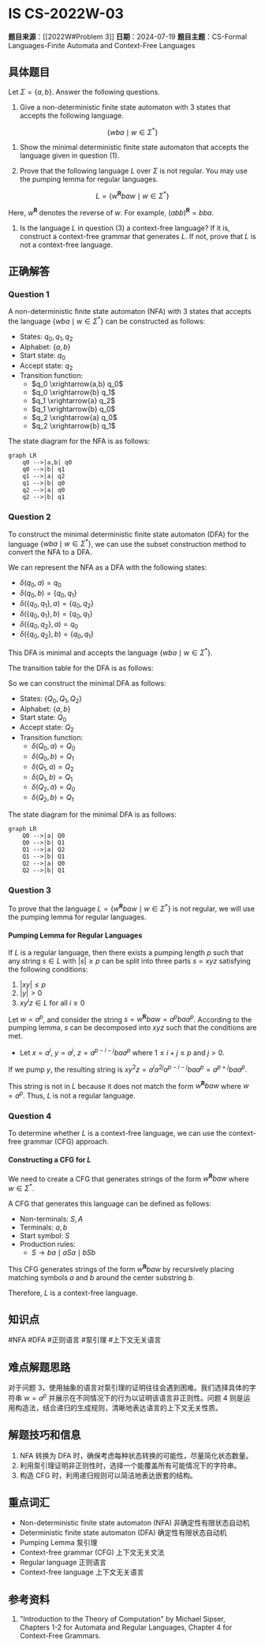 # IS CS-2022W-03

**题目来源**：[[2022W#Problem 3]]
**日期**：2024-07-19
**题目主题**：CS-Formal Languages-Finite Automata and Context-Free Languages

## 具体题目

Let $\Sigma = \{a, b\}$. Answer the following questions.

1. Give a non-deterministic finite state automaton with 3 states that accepts the following language.

$$
   \{wba \mid w \in \Sigma^*\}
$$

1. Show the minimal deterministic finite state automaton that accepts the language given in question (1).

2. Prove that the following language $L$ over $\Sigma$ is not regular. You may use the pumping lemma for regular languages.

$$
   L = \{w^{\mathbf{R}}baw \mid w \in \Sigma^*\}
$$

   Here, $w^{\mathbf{R}}$ denotes the reverse of $w$. For example, $(abb)^{\mathbf{R}} = bba$.

1. Is the language $L$ in question (3) a context-free language? If it is, construct a context-free grammar that generates $L$. If not, prove that $L$ is not a context-free language.

## 正确解答

### Question 1

A non-deterministic finite state automaton (NFA) with 3 states that accepts the language $\{wba \mid w \in \Sigma^*\}$ can be constructed as follows:

- States: $q_0, q_1, q_2$
- Alphabet: $\{a, b\}$
- Start state: $q_0$
- Accept state: $q_2$
- Transition function:
  - $q_0 \xrightarrow{a,b} q_0$
  - $q_0 \xrightarrow{b} q_1$
  - $q_1 \xrightarrow{a} q_2$
  - $q_1 \xrightarrow{b} q_0$
  - $q_2 \xrightarrow{a} q_0$
  - $q_2 \xrightarrow{b} q_1$

The state diagram for the NFA is as follows:

```mermaid
graph LR
    q0 -->|a,b| q0
    q0 -->|b| q1
    q1 -->|a| q2
    q1 -->|b| q0
    q2 -->|a| q0
    q2 -->|b| q1
```

### Question 2

To construct the minimal deterministic finite state automaton (DFA) for the language $\{wba \mid w \in \Sigma^*\}$, we can use the subset construction method to convert the NFA to a DFA.

We can represent the NFA as a DFA with the following states:

- $\delta(q_0, a) = q_0$
- $\delta(q_0, b) = \{q_0, q_1\}$
- $\delta(\{q_0, q_1\}, a) = \{q_0, q_2\}$
- $\delta(\{q_0, q_1\}, b) = \{q_0, q_1\}$
- $\delta(\{q_0, q_2\}, a) = q_0$
- $\delta(\{q_0, q_2\}, b) = \{q_0, q_1\}$

This DFA is minimal and accepts the language $\{wba \mid w \in \Sigma^*\}$.

The transition table for the DFA is as follows:

So we can construct the minimal DFA as follows:

- States: $\{Q_0, Q_1, Q_2\}$
- Alphabet: $\{a, b\}$
- Start state: $Q_0$
- Accept state: $Q_2$
- Transition function:
  - $\delta(Q_0, a) = Q_0$
  - $\delta(Q_0, b) = Q_1$
  - $\delta(Q_1, a) = Q_2$
  - $\delta(Q_1, b) = Q_1$
  - $\delta(Q_2, a) = Q_0$
  - $\delta(Q_2, b) = Q_1$

The state diagram for the minimal DFA is as follows:

```mermaid
graph LR
    Q0 -->|a| Q0
    Q0 -->|b| Q1
    Q1 -->|a| Q2
    Q1 -->|b| Q1
    Q2 -->|a| Q0
    Q2 -->|b| Q1
```

### Question 3

To prove that the language $L = \{w^{\mathbf{R}}baw \mid w \in \Sigma^*\}$ is not regular, we will use the pumping lemma for regular languages.

#### Pumping Lemma for Regular Languages

If $L$ is a regular language, then there exists a pumping length $p$ such that any string $s \in L$ with $|s| \geq p$ can be split into three parts $s = xyz$ satisfying the following conditions:

1. $|xy| \leq p$
2. $|y| > 0$
3. $xy^iz \in L$ for all $i \geq 0$

Let $w = a^p$, and consider the string $s = w^{\mathbf{R}}baw = a^p b a a^p$. According to the pumping lemma, $s$ can be decomposed into $xyz$ such that the conditions are met.

- Let $x = a^i$, $y = a^j$, $z = a^{p-i-j} b a a^p$ where $1 \leq i+j \leq p$ and $j > 0$.

If we pump $y$, the resulting string is $xy^2z = a^i a^{2j} a^{p-i-j} b a a^p = a^{p+j} b a a^p$.

This string is not in $L$ because it does not match the form $w^{\mathbf{R}}baw$ where $w = a^p$. Thus, $L$ is not a regular language.

### Question 4

To determine whether $L$ is a context-free language, we can use the context-free grammar (CFG) approach.

#### Constructing a CFG for $L$

We need to create a CFG that generates strings of the form $w^{\mathbf{R}}baw$ where $w \in \Sigma^*$.

A CFG that generates this language can be defined as follows:

- Non-terminals: $S, A$
- Terminals: $a, b$
- Start symbol: $S$
- Production rules:
  - $S \rightarrow ba \mid a S a \mid b S b$

This CFG generates strings of the form $w^{\mathbf{R}}baw$ by recursively placing matching symbols $a$ and $b$ around the center substring $b$.

Therefore, $L$ is a context-free language.

## 知识点

#NFA #DFA #正则语言 #泵引理 #上下文无关语言

## 难点解题思路

对于问题 3，使用抽象的语言对泵引理的证明往往会遇到困难。我们选择具体的字符串 $w = a^p$ 并展示在不同情况下的行为以证明该语言非正则性。问题 4 则是运用构造法，结合递归的生成规则，清晰地表达语言的上下文无关性质。

## 解题技巧和信息

1. NFA 转换为 DFA 时，确保考虑每种状态转换的可能性，尽量简化状态数量。
2. 利用泵引理证明非正则性时，选择一个能覆盖所有可能情况下的字符串。
3. 构造 CFG 时，利用递归规则可以简洁地表达嵌套的结构。

## 重点词汇

- Non-deterministic finite state automaton (NFA) 非确定性有限状态自动机
- Deterministic finite state automaton (DFA) 确定性有限状态自动机
- Pumping Lemma 泵引理
- Context-free grammar (CFG) 上下文无关文法
- Regular language 正则语言
- Context-free language 上下文无关语言

## 参考资料

1. "Introduction to the Theory of Computation" by Michael Sipser, Chapters 1-2 for Automata and Regular Languages, Chapter 4 for Context-Free Grammars.
